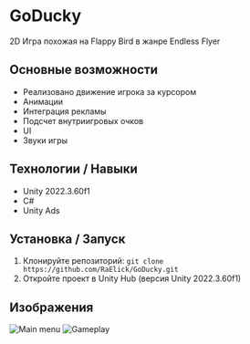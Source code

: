 # GoDucky

2D Игра похожая на Flappy Bird в жанре Endless Flyer

## Основные возможности

*   Реализовано движение игрока за курсором
*   Анимации
*   Интеграция рекламы
*   Подсчет внутриигровых очков
*   UI
*   Звуки игры

## Технологии / Навыки
*   Unity 2022.3.60f1
*   C#
*   Unity Ads

## Установка / Запуск
1.  Клонируйте репозиторий: `git clone https://github.com/RaElick/GoDucky.git`
2.  Откройте проект в Unity Hub (версия Unity 2022.3.60f1)

## Изображения
![Main menu](https://hhcdn.ru/photo/791665952.png?t=1752080863&h=u_yXWnWNxpzqRXRONZRzlw)
![Gameplay](https://hhcdn.ru/photo/791665964.png?t=1752080863&h=MG9R1LzYFGf9PtywtV6BHw)

